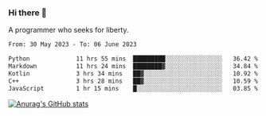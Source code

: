 ### Hi there 👋

<!--
**shejialuo/shejialuo** is a ✨ _special_ ✨ repository because its `README.md` (this file) appears on your GitHub profile.

Here are some ideas to get you started:

- 🔭 I’m currently working on ...
- 🌱 I’m currently learning ...
- 👯 I’m looking to collaborate on ...
- 🤔 I’m looking for help with ...
- 💬 Ask me about ...
- 📫 How to reach me: ...
- 😄 Pronouns: ...
- ⚡ Fun fact: ...
-->

A programmer who seeks for liberty.

<!--START_SECTION:waka-->

```txt
From: 30 May 2023 - To: 06 June 2023

Python             11 hrs 55 mins  █████████░░░░░░░░░░░░░░░░   36.42 %
Markdown           11 hrs 24 mins  ████████▓░░░░░░░░░░░░░░░░   34.84 %
Kotlin             3 hrs 34 mins   ██▓░░░░░░░░░░░░░░░░░░░░░░   10.92 %
C++                3 hrs 28 mins   ██▓░░░░░░░░░░░░░░░░░░░░░░   10.59 %
JavaScript         1 hr 15 mins    █░░░░░░░░░░░░░░░░░░░░░░░░   03.85 %
```

<!--END_SECTION:waka-->

[![Anurag's GitHub stats](https://github-readme-stats.vercel.app/api?username=shejialuo&show_icons=true&theme=dracula)](https://github.com/anuraghazra/github-readme-stats)
